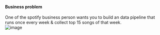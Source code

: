 #### Business problem
One of the spotify business person wants you to build an data pipeline that runs once every week & collect top 15 songs of that week.<br>
![image](https://github.com/user-attachments/assets/592a2422-1886-4ecc-9b9e-163321b8f139)
